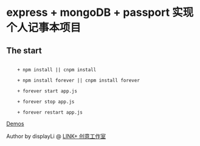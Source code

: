 # express + mongoDB + passport 实现个人记事本项目

## The start

```

    + npm install || cnpm install

    + npm install forever || cnpm install forever

    + forever start app.js

    + forever stop app.js

    + forever restart app.js

```
<a href="http://api.link97.com:8082">Demos</a>

Author by displayLi @ <a href="http://www.link97.com">LINK+ 创意工作室</a>
